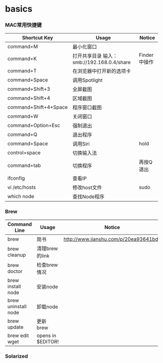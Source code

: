 # basics


### MAC常用快捷键

|Shortcut Key|Usage|Notice|
|---|---|---|
|command+M|最小化窗口|
|command+K|打开共享目录 输入： smb://192.168.0.4/share |Finder中操作|
|command+T|在浏览器中打开新的选项卡|
|command+Space|调用Spotlight|
|command+Shift+3|全屏截图|
|command+Shift+4|区域截图|
|command+Shift+4+Space|程序窗口截图|
|command+W|关闭窗口|
|command+Option+Esc|强制退出|
|command+Q|退出程序|
|command+Space|调用Siri|hold|
|control+space|切换输入法|
|command+tab|切换程序|再按Q退出|
|ifconfig|查看IP|
|vi /etc/hosts |修改host文件|sudo|
|which node|查找Node程序|
 
 
### Brew
|Command Line|Usage|Notice|
|---|---|---|
|brew|简书|http://www.jianshu.com/p/20ea93641bda|
|brew cleanup|清理brew的link|
|brew doctor|检查brew情况|
|brew install node|安装node|
|brew uninstall node|卸载node|
|brew update|更新 brew|
|brew edit wget|opens in $EDITOR!|
 
### Solarized

